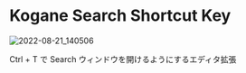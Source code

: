 # Kogane Search Shortcut Key

![2022-08-21_140506](https://user-images.githubusercontent.com/6134875/185776353-955788d0-c2e5-44dd-8c02-5be8f535a2d7.png)

Ctrl + T で Search ウィンドウを開けるようにするエディタ拡張
